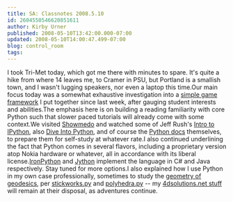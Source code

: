 ```yaml
---
title: SA: Classnotes 2008.5.10
id: 2604550546620851611
author: Kirby Urner
published: 2008-05-10T13:42:00.000-07:00
updated: 2008-05-10T14:00:47.499-07:00
blog: control_room
tags: 
---
```


I took Tri-Met today, which got me there with minutes to spare.  It's quite a hike from where 14 leaves me, to Cramer in PSU, but Portland is a smallish town, and I wasn't lugging speakers, nor even a laptop this time.Our main focus today was a somewhat exhaustive investigation into a [simple game framework](http://mail.python.org/pipermail/edu-sig/2008-May/008562.html) I put together since last week, after gauging  student interests and abilities.The emphasis here is on building a reading familiarity with core Python such that slower paced tutorials will already come with some context.We visited [Showmedo](http://showmedo.com/) and watched some of Jeff Rush's [Intro to IPython](http://showmedo.com/videos/series?name=CnluURUTV), also [Dive Into Python](http://www.diveintopython.org/toc/index.html), and of course the [Python docs](http://www.python.org/doc/) themselves, to prepare them for self-study at whatever rate.I also continued underlining the fact that Python comes in several flavors, including a proprietary version atop Nokia hardware or whatever, all in accordance with its liberal license.[IronPython](http://www.codeplex.com/Wiki/View.aspx?ProjectName=IronPython) and [Jython](http://www.jython.org/Project/index.html) implement the language in C# and Java respectively.  Stay tuned for more options.I also explained how I use Python in my own case professionally, sometimes to study the [geometry of geodesics](http://video.google.com/videoplay?docid=-2137134480771470882), per [stickworks.py](http://www.4dsolutions.net/ocn/stickworks.html) and [polyhedra.py](http://www.4dsolutions.net/ocn/python/polyhedra.py) -- my [4dsolutions.net stuff](http://www.4dsolutions.net/ocn/cp4e.html) will remain at their disposal, as adventures continue.